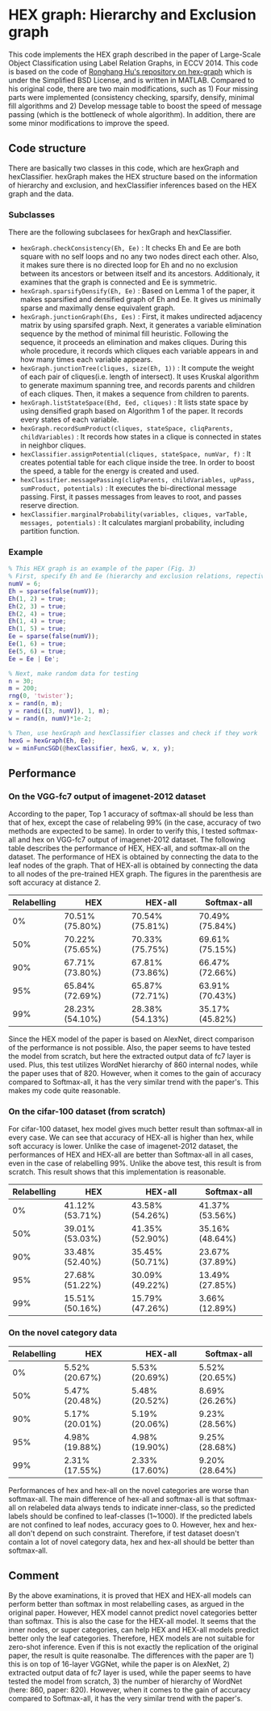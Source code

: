 # HEX graph: Hierarchy and Exclusion graph #
This code implements the HEX graph described in the paper of Large-Scale Object Classification using Label Relation Graphs, in ECCV 2014. This code is based on the code of [Ronghang Hu's repository on hex-graph](https://github.com/ronghanghu/hex_graph) which is under the Simplified BSD License, and is written in MATLAB. Compared to his original code, there are two main modifications, such as 1) Four missing parts were implemented (consistency checking, sparsify, densify, minimal fill algorithms and 2) Develop message table to boost the speed of message passing (which is the bottleneck of whole algorithm). In addition, there are some minor modifications to improve the speed.

## Code structure ##
There are basically two classes in this code, which are hexGraph and hexClassifier. hexGraph makes the HEX structure based on the information of hierarchy and exclusion, and hexClassifier inferences based on the HEX graph and the data.

### Subclasses
There are the following subclasees for hexGraph and hexClassifier.
* `hexGraph.checkConsistency(Eh, Ee)` : It checks Eh and Ee are both square with no self loops and no any two nodes direct each other. Also, it makes sure there is no directed loop for Eh and no no exclusion between its ancestors or between itself and its ancestors. Additionaly, it examines that the graph is connected and Ee is symmetric.
* `hexGraph.sparsifyDensify(Eh, Ee)` : Based on Lemma 1 of the paper, it makes sparsified and densified graph of Eh and Ee. It gives us minimally sparse and maximally dense equivalent graph.
* `hexGraph.junctionGraph(Ehs, Ees)` : First, it makes undirected adjacency matrix by using sparsifed graph. Next, it generates a variable elimination sequence by the method of minimal fill heuristic. Following the sequence, it proceeds an elimination and makes cliques. During this whole procedure, it records which cliques each variable appears in and how many times each variable appears.
* `hexGraph.junctionTree(cliques, size(Eh, 1))` : It compute the weight of each pair of cliques(i.e. length of intersect). It uses Kruskal algorithm to generate maximum spanning tree, and records parents and children of each cliques. Then, it makes a sequence from children to parents.
* `hexGraph.listStateSpace(Ehd, Eed, cliques)` : It lists state space by using densified graph based on Algorithm 1 of the paper. It records every states of each variable.
* `hexGraph.recordSumProduct(cliques, stateSpace, cliqParents, childVariables)` : It records how states in a clique is connected in states in neighbor cliques.
* `hexClassifier.assignPotential(cliques, stateSpace, numVar, f)` : It creates potential table for each clique inside the tree. In order to boost the speed, a table for the energy is created and used.
* `hexClassifier.messagePassing(cliqParents, childVariables, upPass, sumProduct, potentials)` : It executes the bi-directional message passing. First, it passes messages from leaves to root, and passes reserve direction.
* `hexClassifier.marginalProbability(variables, cliques, varTable, messages, potentials)` : It calculates margianl probability, including partition function.

### Example
```matlab
% This HEX graph is an example of the paper (Fig. 3)
% First, specify Eh and Ee (hierarchy and exclusion relations, repectively)
numV = 6;
Eh = sparse(false(numV));
Eh(1, 2) = true;
Eh(2, 3) = true;
Eh(2, 4) = true;
Eh(1, 4) = true;
Eh(1, 5) = true;
Ee = sparse(false(numV));
Ee(1, 6) = true;
Ee(5, 6) = true;
Ee = Ee | Ee';

% Next, make random data for testing
n = 30;
m = 200;
rng(0, 'twister');
x = rand(n, m);
y = randi([3, numV]), 1, m);
w = rand(n, numV)*1e-2;

% Then, use hexGraph and hexClassifier classes and check if they work
hexG = hexGraph(Eh, Ee);
w = minFuncSGD(@hexClassifier, hexG, w, x, y);
```

## Performance ##
### On the VGG-fc7 output of imagenet-2012 dataset
According to the paper, Top 1 accuracy of softmax-all should be less than that of hex, except the case of relabeling 99%
(in the case, accuracy of two methods are expected to be same). In order to verify this, I tested softmax-all and hex on VGG-fc7 output of imagenet-2012 dataset. The following table describes the performance of HEX, HEX-all, and softmax-all on the dataset. The performance of HEX is obtained by connecting the data to the leaf nodes of the graph. That of HEX-all is obtained by connecting the data to all nodes of the pre-trained HEX graph. The figures in the parenthesis are soft accuracy at distance 2.

| Relabelling  | HEX | HEX-all | Softmax-all |
| - | - | - | - |
| 0%  | 70.51% (75.80%) | 70.54% (75.81%) | 70.49% (75.84%) |
| 50%  | 70.22% (75.65%) | 70.33% (75.75%) | 69.61% (75.15%) |
| 90%  | 67.71% (73.80%) | 67.81% (73.86%) | 66.47% (72.66%) |
| 95%  | 65.84% (72.69%) | 65.87% (72.71%) | 63.91% (70.43%) |
| 99%  | 28.23% (54.10%) | 28.38% (54.13%) | 35.17% (45.82%) |

Since the HEX model of the paper is based on AlexNet, direct comparison of the performance is not possible. Also, the paper seems to have tested the model from scratch, but here the extracted output data of fc7 layer is used. Plus, this test utilizes WordNet hierarchy of 860 internal nodes, while the paper uses that of 820.
However, when it comes to the gain of accuracy compared to Softmax-all, it has the very similar trend with the paper's. This makes my code quite reasonable.

### On the cifar-100 dataset (from scratch)
For cifar-100 dataset, hex model gives much better result than softmax-all in every case. We can see that accuracy of HEX-all is higher than hex, while soft accuracy is lower. Unlike the case of imagenet-2012 dataset, the performances of HEX and HEX-all are better than Softmax-all in all cases, even in the case of relabelling 99%. Unlike the above test, this result is from scratch. This result shows that this implementation is reasonable.

| Relabelling  | HEX | HEX-all | Softmax-all |
| - | - | - | - |
| 0%  | 41.12% (53.71%) | 43.58% (54.26%) | 41.37% (53.56%) |
| 50%  | 39.01% (53.03%) | 41.35% (52.90%) | 35.16% (48.64%) |
| 90%  | 33.48% (52.40%) | 35.45% (50.71%) | 23.67% (37.89%) |
| 95%  | 27.68% (51.22%) | 30.09% (49.22%) | 13.49% (27.85%) |
| 99%  | 15.51% (50.16%) | 15.79% (47.26%) | 3.66% (12.89%) |

### On the novel category data
| Relabelling  | HEX | HEX-all | Softmax-all |
| - | - | - | - |
| 0%  | 5.52% (20.67%) | 5.53% (20.69%) | 5.52% (20.65%) |
| 50%  | 5.47% (20.48%) | 5.48% (20.52%) | 8.69% (26.26%) |
| 90%  | 5.17% (20.01%) | 5.19% (20.06%) | 9.23% (28.56%) |
| 95%  | 4.98% (19.88%) | 4.98% (19.90%) | 9.25% (28.68%) |
| 99%  | 2.31% (17.55%) | 2.33% (17.60%) | 9.20% (28.64%) |

Performances of hex and hex-all on the novel categories are worse than softmax-all. The main difference of hex-all and softmax-all is that softmax-all on relabeled data always tends to indicate inner-class, so the predicted labels should be confined to leaf-classes (1~1000). If the predicted labels are not confined to leaf nodes, accuracy goes to 0. However, hex and hex-all don't depend on such constraint. Therefore, if test dataset doesn't contain a lot of novel category data, hex and hex-all should be better than softmax-all.

## Comment
By the above examinations, it is proved that HEX and HEX-all models can perform better than softmax in most relabelling cases, as argued in the original paper. However, HEX model cannot predict novel categories better than softmax. This is also the case for the HEX-all model. It seems that the inner nodes, or super categories, can help HEX and HEX-all models predict better only the leaf categories. Therefore, HEX models are not suitable for zero-shot inference. Even if this is not exactly the replication of the original paper, the result is quite reasonalbe. The differences with the paper are 1) this is on top of 16-layer VGGNet, while the paper is on AlexNet, 2) extracted output data of fc7 layer is used, while the paper seems to have tested the model from scratch, 3) the number of hierarchy of WordNet (here: 860, paper: 820). However, when it comes to the gain of accuracy compared to Softmax-all, it has the very similar trend with the paper's.
